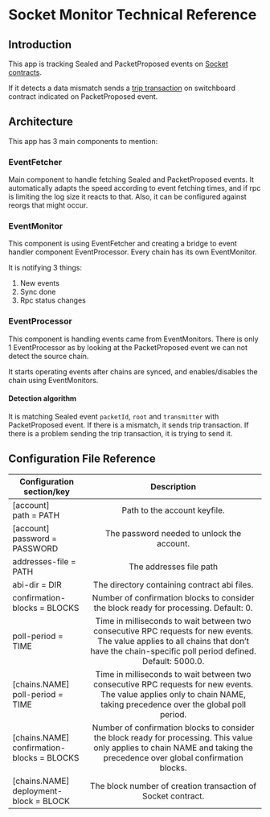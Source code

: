 # Socket Monitor Technical Reference

## Introduction

This app is tracking Sealed and PacketProposed events on 
[Socket contracts](https://github.com/SocketDotTech/socket-DL/blob/master/contracts/socket/Socket.sol).

If it detects a data mismatch sends a [trip transaction](https://github.com/SocketDotTech/socket-DL/blob/master/contracts/switchboard/default-switchboards/SwitchboardBase.sol#L232) 
on switchboard contract indicated on PacketProposed event.

## Architecture

This app has 3 main components to mention:

### EventFetcher

Main component to handle fetching Sealed and PacketProposed events. It automatically adapts the speed according to event fetching times, and if rpc is limiting the log size it reacts to that.
Also, it can be configured against reorgs that might occur.

### EventMonitor

This component is using EventFetcher and creating a bridge to event handler component EventProcessor. Every chain has its own EventMonitor.

It is notifying 3 things:
1. New events
2. Sync done
3. Rpc status changes

### EventProcessor

This component is handling events came from EventMonitors. There is only 1 EventProcessor as by looking at the PacketProposed event we can not detect the source chain.

It starts operating events after chains are synced, and enables/disables the chain using EventMonitors.

#### Detection algorithm

It is matching Sealed event `packetId`, `root` and `transmitter` with PacketProposed event. If there is a mismatch, it sends trip transaction.
If there is a problem sending the trip transaction, it is trying to send it.

## Configuration File Reference

| Configuration section/key                     |                                                                                        Description                                                                                         |
|-----------------------------------------------|:------------------------------------------------------------------------------------------------------------------------------------------------------------------------------------------:|
| [account]<br>path = PATH                      |                                                                                Path to the account keyfile.                                                                                |
| [account]<br>password = PASSWORD              |                                                                         The password needed to unlock the account.                                                                         |
| addresses-file = PATH                         |                                                                                  The addresses file path                                                                                   |
| abi-dir = DIR                                 |                                                                        The directory containing contract abi files.                                                                        |
| confirmation-blocks = BLOCKS                  |                                                   Number of confirmation blocks to consider the block ready for processing. Default: 0.                                                    |
| poll-period = TIME                            | Time in milliseconds to wait between two consecutive RPC requests for new events. The value applies to all chains that don’t have the chain-specific poll period defined. Default: 5000.0. |
| [chains.NAME]<br>poll-period = TIME           |           Time in milliseconds to wait between two consecutive RPC requests for new events. The value applies only to chain NAME, taking precedence over the global poll period.           |
| [chains.NAME]<br>confirmation-blocks = BLOCKS |         Number of confirmation blocks to consider the block ready for processing. This value only applies to chain NAME and taking the precedence over global confirmation blocks.         |
| [chains.NAME]<br>deployment-block = BLOCK     |                                                                The block number of creation transaction of Socket contract.                                                                |


